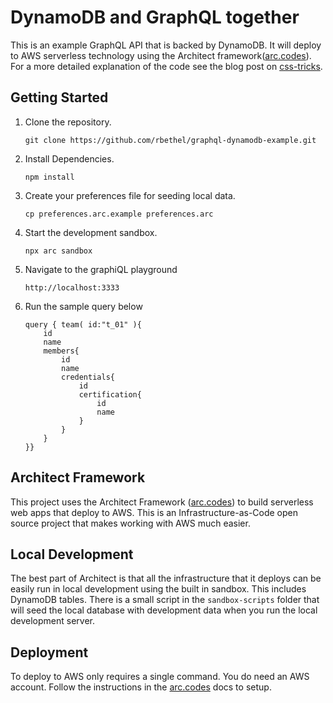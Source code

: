 # DynamoDB and GraphQL together

This is an example GraphQL API that is backed by DynamoDB. It will deploy to AWS serverless technology using the Architect framework([arc.codes](arc.codes)). For a more detailed explanation of the code see the blog post on [css-tricks](https://css-tricks.com/how-to-make-graphql-and-dynamodb-play-nicely-together/).

## Getting Started

1. Clone the repository.
    ```
    git clone https://github.com/rbethel/graphql-dynamodb-example.git
    ```
2. Install Dependencies.
    ```
    npm install
    ```
3. Create your preferences file for seeding local data.
    ```
    cp preferences.arc.example preferences.arc
    ```
4. Start the development sandbox.
    ```
    npx arc sandbox
    ```
5. Navigate to the graphiQL playground
    ```
    http://localhost:3333
    ```
6. Run the sample query below
    ```
    query { team( id:"t_01" ){
        id
        name
        members{
            id
            name
            credentials{
                id
                certification{
                    id
                    name
                }
            }
        }
    }}
    ```

## Architect Framework

This project uses the Architect Framework ([arc.codes](arc.codes)) to build serverless web apps that deploy to AWS. This is an Infrastructure-as-Code open source project that makes working with AWS much easier.

## Local Development

The best part of Architect is that all the infrastructure that it deploys can be easily run in local development using the built in sandbox. This includes DynamoDB tables. There is a small script in the `sandbox-scripts` folder that will seed the local database with development data when you run the local development server.

## Deployment

To deploy to AWS only requires a single command. You do need an AWS account. Follow the instructions in the [arc.codes](arc.codes) docs to setup.
